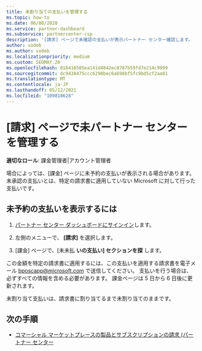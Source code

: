 ```yaml
---
title: 未割り当ての支払いを管理する
ms.topic: how-to
ms.date: 06/08/2020
ms.service: partner-dashboard
ms.subservice: partnercenter-csp
description: '[請求] ページで未確認の支払いが表示パートナー センター確認します。 請求書に適用する方法も学習します。'
author: sodeb
ms.author: sodeb
ms.localizationpriority: medium
ms.custom: SEOMAY.20
ms.openlocfilehash: 018416585ea141d4842ec0787b59fd7e214c9999
ms.sourcegitcommit: dc9438475ccc6298bec6a698bf5fc9bd5cf2aa81
ms.translationtype: MT
ms.contentlocale: ja-JP
ms.lasthandoff: 05/12/2021
ms.locfileid: "109818628"
---
```

# <a name="manage-unallocated-payments-on-your-partner-center-billing-page"></a>[請求] ページで未パートナー センターを管理する

**適切なロール**: 課金管理者|アカウント管理者

場合によっては、[課金] ページに未予約の支払いが表示される場合があります。 未承認の支払いとは、特定の請求書に適用していない Microsoft に対して行った支払いです。

## <a name="to-view-your-unallocated-payments"></a>未予約の支払いを表示するには

1. [パートナー センター ダッシュボードにサインイン](https://partner.microsoft.com/dashboard/home)します。

2. 左側のメニューで、 **[請求]** を選択します。

3. [課金] ページで、[未未払 **いの支払い] セクションを探** します。 

この金額を特定の請求書に適用するには、この支払いを適用する請求書を電子メール bposcapp@microsoft.com で送信してください。 支払いを行う場合は、必ずすべての情報を含める必要があります。 課金ページは 5 日から 6 日後に更新されます。 

未割り当て支払いは、請求書に割り当てるまで未割り当てのままです。 

## <a name="next-steps"></a>次の手順

- [コマーシャル マーケットプレースの製品とサブスクリプションの請求 (パートナー センター](csp-commercial-marketplace-billing.md)